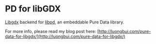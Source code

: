 PD for libGDX
===================

[Libgdx](https://github.com/libgdx/libgdx) backend for [libpd](https://github.com/libpd), an embeddable Pure Data library.

For more info, please read my blog post here: [http://luongbui.com/pure-data-for-libgdx/](http://luongbui.com/pure-data-for-libgdx/)

